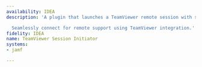 ```yaml
---
availability: IDEA
description: 'A plugin that launches a TeamViewer remote session with selected devices.

  Seamlessly connect for remote support using TeamViewer integration.'
fidelity: IDEA
name: TeamViewer Session Initiator
systems:
- jamf

---
```

